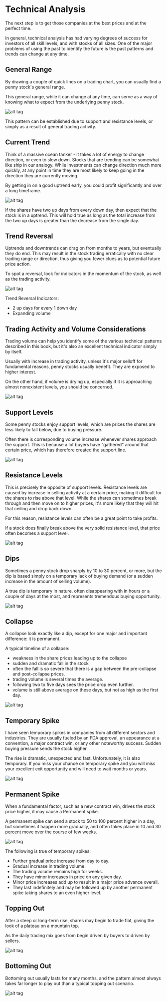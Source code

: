 # Technical Analysis

The next step is to get those companies at the best prices and at the perfect time.

In general, technical analysis has had varying degrees of success for investors of all skill levels, and with stocks of all sizes. One of the major problems of using the past to identify the future is the past patterns and trends can change at any time.

## General Range

By drawing a couple of quick lines on a trading chart, you can usually find a penny stock's general range.

This general range, while it can change at any time, can serve as a way of knowing what to expect from the underlying penny stock.

![alt tag](https://i.imgsafe.org/83accb315a.png)

This pattern can be established due to support and resistance levels, or simply as a result of general trading activity.

## Current Trend

Think of a massive ocean tanker - it takes a lot of energy to change direction, or even to slow down. Stocks that are trending can be somewhat like ship in our analogy. While investments can change direction much more quickly, at any point in time they are most likely to keep going in the direction they are currently moving.

By getting in on a good uptrend early, you could profit significantly and over a long timeframe.

![alt tag](https://i.imgsafe.org/83c27f1e9e.png)

If the shares have two up days from every down day, then expect that the stock is in a uptrend. This will hold true as long as the total increase from the two up days is greater than the decrease from the single day.

## Trend Reversal

Uptrends and downtrends can drag on from months to years, but eventually they do end. This may result in the stock trading erratically with no clear trading range or direction, thus giving you fewer clues as to potential future price action.

To spot a reversal, look for indicators in the momentum of the stock, as well as the trading activity.

![alt tag](https://i.imgsafe.org/83e0159401.png)

Trend Reversal Indicators:

- 2 up days for every 1 down day
- Expanding volume

## Trading Activity and Volume Considerations

Trading volume can help you identify some of the various technical patterns described in this book, but it's also an excellent technical indicator simply by itself.

Usually with increase in trading activity, unless it's major selloff for fundamental reasons, penny stocks usually benefit. They are exposed to higher interest.

On the other hand, if volume is drying up, especially if it is approaching almost nonexistent levels, you should be concerned.

![alt tag](https://i.imgsafe.org/8408e17ad7.png)

## Support Levels

Some penny stocks enjoy support levels, which are prices the shares are less likely to fall below, due to buying pressure.

Often there is corresponding volume increase whenever shares approach the support. This is because a lot buyers have "gathered" around that certain price, which has therefore created the support line.

![alt tag](https://i.imgsafe.org/841208c1fd.png)

## Resistance Levels

This is precisely the opposite of support levels. Resistance levels are caused by increase in selling activity at a certain price, making it difficult for the shares to rise above that level. While the shares can sometimes break through and then move on to higher prices, it's more likely that they will hit that ceiling and drop back down.

For this reason, resistance levels can often be a great point to take profits.

If a stock does finally break above the very solid resistance level, that price often becomes a support level.

![alt tag](https://i.imgsafe.org/842fb6a4ec.png)

## Dips

Sometimes a penny stock drop sharply by 10 to 30 percent, or more, but the dip is based simply on a temporary lack of buying demand (or a sudden increase in the amount of selling volume).

A true dip is temporary in nature, often disappearing with in hours or a couple of days at the most, and represents tremendous buying opportunity.

![alt tag](https://i.imgsafe.org/843b82fff8.png)

## Collapse

A collapse look exactly like a dip, except for one major and important difference: it is permanent.

A typical timeline of a collapse:

- weakness in the share prices leading up to the collapse
- sudden and dramatic fall in the stock
- often the fall is so severe that there is a gap between the pre-collapse and post-collapse prices.
- trading volume is several times the average.
- following two to five days sees the price drop even further.
- volume is still above average on these days, but not as high as the first day.

![alt tag](https://i.imgsafe.org/844b5ba27e.png)

## Temporary Spike

I have seen temporary spikes in companies from all different sectors and industries. They  are usually fueled by an FDA approval, an appearance at a convention, a major contract win, or any other noteworthy success. Sudden buying pressure sends the stock higher.

The rise is dramatic, unexpected and fast. Unfortunately, it is also temporary. If you miss your chance on temporary spike and you will miss your excellent exit opportunity and will need to wait months or years.

![alt tag](https://i.imgsafe.org/845cc0b985.png)

## Permanent Spike

When a fundamental factor, such as a new contract win, drives the stock price higher, it may cause a Permanent spike.

A permanent spike can send a stock to 50 to 100 percent higher in a day, but sometimes it happen more gradually, and often takes place in 10 and 30 percent move over the course of few weeks.

![alt tag](https://i.imgsafe.org/846c381537.png)

The following is true of temporary spikes:

- Further gradual price increase from day to day.
- Gradual increase in trading volume.
- The trading volume remains high for weeks.
- They have minor increases in price on any given day.
- Minor price increases add up to result in a major price advance overall.
- They last indefinitely and may be followed up by another permanent spike taking shares to an even higher level.  

## Topping Out

After a steep or long-term rise, shares may begin to trade flat, giving the look of a plateau on a mountain top.

As the daily trading mix goes from begin driven by buyers to driven by sellers. 

![alt tag](https://i.imgsafe.org/8488108e53.png)

## Bottoming Out

Bottoming out usually lasts for many months, and the pattern almost always takes far longer to play out than a typical topping out scenario.

![alt tag](https://i.imgsafe.org/849072abe5.png)
